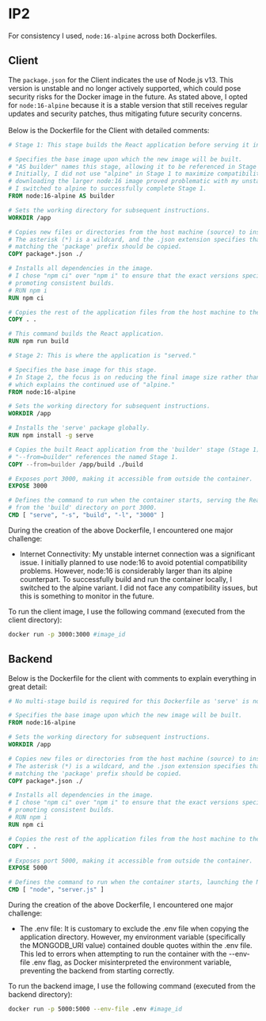 # IP2
For consistency I used, <code>node:16-alpine</code> across both Dockerfiles.

## Client
The <code>package.json</code> for the Client indicates the use of Node.js v13. This version is unstable and no longer actively supported, which could pose security risks for the Docker image in the future. As stated above, I opted for <code>node:16-alpine</code> because it is a stable version that still receives regular updates and security patches, thus mitigating future security concerns.\
\
Below is the Dockerfile for the Client with detailed comments:

```Dockerfile
# Stage 1: This stage builds the React application before serving it in Stage 2.

# Specifies the base image upon which the new image will be built.
# "AS builder" names this stage, allowing it to be referenced in Stage 2.
# Initially, I did not use "alpine" in Stage 1 to maximize compatibility. However,
# downloading the larger node:16 image proved problematic with my unstable internet connection.
# I switched to alpine to successfully complete Stage 1.
FROM node:16-alpine AS builder

# Sets the working directory for subsequent instructions.
WORKDIR /app

# Copies new files or directories from the host machine (source) to inside the image (destination).
# The asterisk (*) is a wildcard, and the .json extension specifies that only JSON files
# matching the 'package' prefix should be copied.
COPY package*.json ./

# Installs all dependencies in the image.
# I chose "npm ci" over "npm i" to ensure that the exact versions specified in package-lock.json are installed,
# promoting consistent builds.
# RUN npm i
RUN npm ci

# Copies the rest of the application files from the host machine to the image.
COPY . .

# This command builds the React application.
RUN npm run build

# Stage 2: This is where the application is "served."

# Specifies the base image for this stage.
# In Stage 2, the focus is on reducing the final image size rather than broad compatibility,
# which explains the continued use of "alpine."
FROM node:16-alpine

# Sets the working directory for subsequent instructions.
WORKDIR /app

# Installs the 'serve' package globally.
RUN npm install -g serve

# Copies the built React application from the 'builder' stage (Stage 1).
# "--from=builder" references the named Stage 1.
COPY --from=builder /app/build ./build

# Exposes port 3000, making it accessible from outside the container.
EXPOSE 3000

# Defines the command to run when the container starts, serving the React application
# from the 'build' directory on port 3000.
CMD [ "serve", "-s", "build", "-l", "3000" ]
```

During the creation of the above Dockerfile, I encountered one major challenge:

- Internet Connectivity: My unstable internet connection was a significant issue. I initially planned to use node:16 to avoid potential compatibility problems. However, node:16 is considerably larger than its alpine counterpart. To successfully build and run the container locally, I switched to the alpine variant. I did not face any compatibility issues, but this is something to monitor in the future.

To run the client image, I use the following command (executed from the client directory):
```bash
docker run -p 3000:3000 #image_id
```

## Backend
Below is the Dockerfile for the client with comments to explain everything in great detail:
```Dockerfile
# No multi-stage build is required for this Dockerfile as 'serve' is not needed.

# Specifies the base image upon which the new image will be built.
FROM node:16-alpine

# Sets the working directory for subsequent instructions.
WORKDIR /app

# Copies new files or directories from the host machine (source) to inside the image (destination).
# The asterisk (*) is a wildcard, and the .json extension specifies that only JSON files
# matching the 'package' prefix should be copied.
COPY package*.json ./

# Installs all dependencies in the image.
# I chose "npm ci" over "npm i" to ensure that the exact versions specified in package-lock.json are installed,
# promoting consistent builds.
# RUN npm i
RUN npm ci

# Copies the rest of the application files from the host machine to the image.
COPY . .

# Exposes port 5000, making it accessible from outside the container.
EXPOSE 5000

# Defines the command to run when the container starts, launching the Node.js server.
CMD [ "node", "server.js" ]
```

During the creation of the above Dockerfile, I encountered one major challenge:

- The .env file: It is customary to exclude the .env file when copying the application directory. However, my environment variable (specifically the MONGODB_URI value) contained double quotes within the .env file. This led to errors when attempting to run the container with the --env-file .env flag, as Docker misinterpreted the environment variable, preventing the backend from starting correctly.

To run the backend image, I use the following command (executed from the backend directory):
```bash
docker run -p 5000:5000 --env-file .env #image_id
```